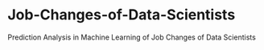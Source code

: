 # Job-Changes-of-Data-Scientists
Prediction Analysis in Machine Learning of Job Changes of Data Scientists
